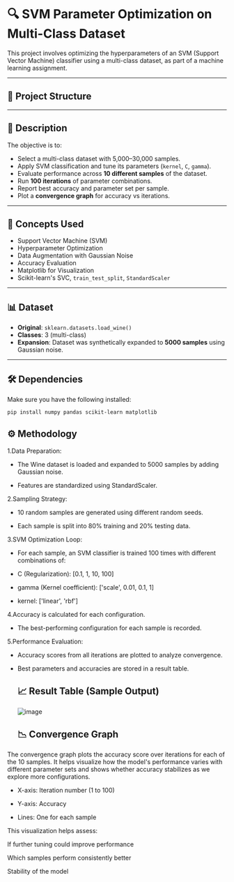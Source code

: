 # 🔍 SVM Parameter Optimization on Multi-Class Dataset

This project involves optimizing the hyperparameters of an SVM (Support Vector Machine) classifier using a multi-class dataset, as part of a machine learning assignment.

---

## 📁 Project Structure


---

## 📘 Description

The objective is to:
- Select a multi-class dataset with 5,000–30,000 samples.
- Apply SVM classification and tune its parameters (`kernel`, `C`, `gamma`).
- Evaluate performance across **10 different samples** of the dataset.
- Run **100 iterations** of parameter combinations.
- Report best accuracy and parameter set per sample.
- Plot a **convergence graph** for accuracy vs iterations.

---

## 🧠 Concepts Used

- Support Vector Machine (SVM)
- Hyperparameter Optimization
- Data Augmentation with Gaussian Noise
- Accuracy Evaluation
- Matplotlib for Visualization
- Scikit-learn's SVC, `train_test_split`, `StandardScaler`

---

## 📊 Dataset

- **Original**: `sklearn.datasets.load_wine()`
- **Classes**: 3 (multi-class)
- **Expansion**: Dataset was synthetically expanded to **5000 samples** using Gaussian noise.

---

## 🛠️ Dependencies

Make sure you have the following installed:

```bash
pip install numpy pandas scikit-learn matplotlib
```

## ⚙️ Methodology
1.Data Preparation:

- The Wine dataset is loaded and expanded to 5000 samples by adding Gaussian noise.

- Features are standardized using StandardScaler.

2.Sampling Strategy:

- 10 random samples are generated using different random seeds.

- Each sample is split into 80% training and 20% testing data.

3.SVM Optimization Loop:

- For each sample, an SVM classifier is trained 100 times with different combinations of:

- C (Regularization): [0.1, 1, 10, 100]

- gamma (Kernel coefficient): ['scale', 0.01, 0.1, 1]

- kernel: ['linear', 'rbf']

4.Accuracy is calculated for each configuration.

- The best-performing configuration for each sample is recorded.

5.Performance Evaluation:

- Accuracy scores from all iterations are plotted to analyze convergence.

- Best parameters and accuracies are stored in a result table.

  ## 📈 Result Table (Sample Output)

  ![image](https://github.com/user-attachments/assets/811193bd-6dda-45d5-a830-ecbb06aba364)

  ## 📉 Convergence Graph
The convergence graph plots the accuracy score over iterations for each of the 10 samples. It helps visualize how the model's performance varies with different parameter sets and shows whether accuracy stabilizes as we explore more configurations.

- X-axis: Iteration number (1 to 100)

- Y-axis: Accuracy

- Lines: One for each sample

This visualization helps assess:

If further tuning could improve performance

Which samples perform consistently better

Stability of the model


